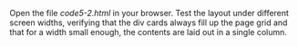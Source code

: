 Open the file _code5-2.html_ in your browser. Test the layout under different screen widths, verifying that the div cards always fill up the page grid and that for a width small enough, the contents are laid out in a single column.
